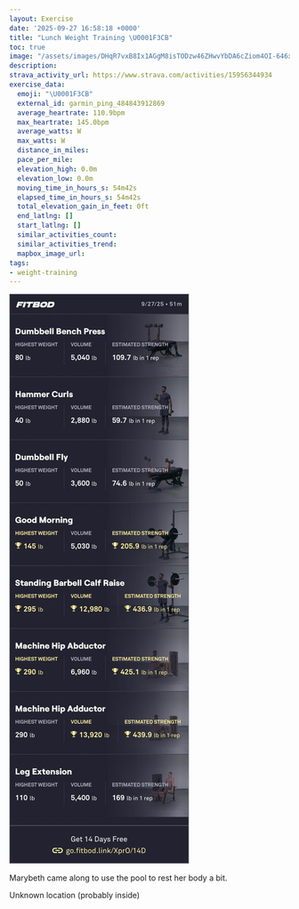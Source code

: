 ```yaml
---
layout: Exercise
date: '2025-09-27 16:58:18 +0000'
title: "Lunch Weight Training \U0001F3CB️"
toc: true
image: "/assets/images/DHqR7vxB8Ix1AGgM8isTODzw46ZHwvYbDA6cZiom4OI-646x2048.jpg.jpeg"
description:
strava_activity_url: https://www.strava.com/activities/15956344934
exercise_data:
  emoji: "\U0001F3CB️"
  external_id: garmin_ping_484843912869
  average_heartrate: 110.9bpm
  max_heartrate: 145.0bpm
  average_watts: W
  max_watts: W
  distance_in_miles:
  pace_per_mile:
  elevation_high: 0.0m
  elevation_low: 0.0m
  moving_time_in_hours_s: 54m42s
  elapsed_time_in_hours_s: 54m42s
  total_elevation_gain_in_feet: 0ft
  end_latlng: []
  start_latlng: []
  similar_activities_count:
  similar_activities_trend:
  mapbox_image_url:
tags:
- weight-training
---
```


![Lunch Weight Training](/assets/images/DHqR7vxB8Ix1AGgM8isTODzw46ZHwvYbDA6cZiom4OI-646x2048.jpg.jpeg)

Marybeth came along to use the pool to rest her body a bit.

Unknown location (probably inside)
